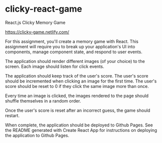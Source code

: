 # clicky-react-game
React.js Clicky Memory Game

https://clicky-game.netlify.com/


For this assignment, you'll create a memory game with React. This assignment will require you to break up your application's UI into components, manage component state, and respond to user events.

The application should render different images (of your choice) to the screen. Each image should listen for click events.

The application should keep track of the user's score. The user's score should be incremented when clicking an image for the first time. The user's score should be reset to 0 if they click the same image more than once.

Every time an image is clicked, the images rendered to the page should shuffle themselves in a random order.

Once the user's score is reset after an incorrect guess, the game should restart.

When complete, the application should be deployed to Github Pages. See the README generated with Create React App for instructions on deploying the application to Github Pages.
